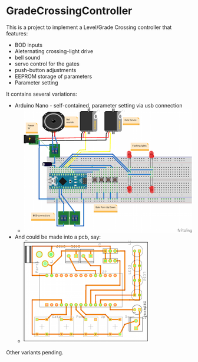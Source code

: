 # GradeCrossingController
This is a project to implement a Level/Grade Crossing controller that features: 
  * BOD inputs
  * Aleternating crossing-light drive
  * bell sound
  * servo control for the gates
  * push-button adjustments
  * EEPROM storage of parameters
  * Parameter setting

It contains several variations: 
  * Arduino Nano - self-contained, parameter setting via usb connection
    * ![](images/levelgatecontroller_bb2.png)
  * And could be made into a pcb, say: 
    * ![](images/levelgatecontroller_pcb2.png)

Other variants pending.
  
